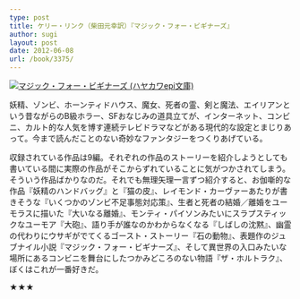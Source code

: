 ```yaml
---
type: post
title: ケリー・リンク（柴田元幸訳）『マジック・フォー・ビギナーズ』
author: sugi
layout: post
date: 2012-06-08
url: /book/3375/
---
```

<a href="http://www.amazon.co.jp/exec/obidos/ASIN/4151200681/chezsugi-22/ref=nosim/" onclick="_gaq.push(['_trackEvent', 'outbound-article', 'http://www.amazon.co.jp/exec/obidos/ASIN/4151200681/chezsugi-22/ref=nosim/', '']);" name="amazletlink" target="_blank"><img src="http://i0.wp.com/ecx.images-amazon.com/images/I/51Nc-r9ADaL._SL160_.jpg?w=660" alt="マジック・フォー・ビギナーズ (ハヤカワepi文庫)" class="alignleft"  data-recalc-dims="1" /></a>

妖精、ゾンビ、ホーンティドハウス、魔女、死者の霊、剣と魔法、エイリアンという昔ながらのB級ホラー、SFおなじみの道具立てが、インターネット、コンビニ、カルト的な人気を博す連続テレビドラマなどがある現代的な設定とまじりあって。今まで読んだことのない奇妙なファンタジーをつくりあげている。

収録されている作品は9編。それぞれの作品のストーリーを紹介しようとしても書いている間に実際の作品がそこからずれていることに気がつかされてしまう。そういう作品ばかりなのだ。それでも無理矢理一言ずつ紹介すると、お伽噺的な作品『妖精のハンドバッグ』と『猫の皮』、レイモンド・カーヴァーあたりが書きそうな『いくつかのゾンビ不足事態対応策』、生者と死者の結婚／離婚をユーモラスに描いた『大いなる離婚』、モンティ・パイソンみたいにスラプスティックなユーモア『大砲』、語り手が誰なのかわからなくなる『しばしの沈黙』、幽霊の代わりにウサギがでてくるゴースト・ストーリー『石の動物』、表題作のジュブナイル小説『マジック・フォー・ビギナーズ』、そして異世界の入口みたいな場所にあるコンビニを舞台にしたつかみどころのない物語『ザ・ホルトラク』、ぼくはこれが一番好きだ。

★★★